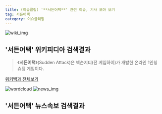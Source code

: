 ```yaml
---
title: (이슈클립) '**서든어택**' 관련 이슈, 기사 모아 보기
tag: 서든어택
category: 이슈클리핑
---
```

![wiki_img](https://user-images.githubusercontent.com/42597476/44503234-41136a80-a6d0-11e8-9071-6fc6418eafe4.png)
## **'**서든어택**'** 위키피디아 검색결과
>《**서든어택**》(Sudden Attack)은 넥슨지티(전 게임하이)가 개발한 온라인 1인칭 슈팅 게임이다.

<a href="https://ko.wikipedia.org/wiki/서든어택" target="_blank">위키백과 전체보기</a>

![wordcloud](https://s3.ap-northeast-2.amazonaws.com/lyrics101-wordcloud/2018-09-20-1537415353.png)
![news_img](https://user-images.githubusercontent.com/42597476/44507050-1206f400-a6e4-11e8-8d98-7ffbfebb353f.png)
## **'**서든어택**'** 뉴스속보 검색결과


